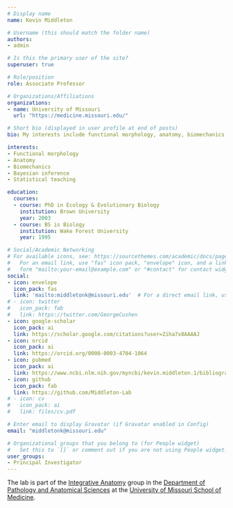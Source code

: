 ```yaml
---
# Display name
name: Kevin Middleton

# Username (this should match the folder name)
authors:
- admin

# Is this the primary user of the site?
superuser: true

# Role/position
role: Associate Professor

# Organizations/Affiliations
organizations:
- name: University of Missouri
  url: "https://medicine.missouri.edu/"

# Short bio (displayed in user profile at end of posts)
bio: My interests include functional morphology, anatomy, biomechanics, Bayesian inference, and statistical teaching.

interests:
- Functional morphology
- Anatomy
- Biomechanics
- Bayesian inference
- Statistical teaching

education:
  courses:
  - course: PhD in Ecology & Evolutionary Biology
    institution: Brown University
    year: 2003
  - course: BS is Biology
    institution: Wake Forest University
    year: 1995

# Social/Academic Networking
# For available icons, see: https://sourcethemes.com/academic/docs/page-builder/#icons
#   For an email link, use "fas" icon pack, "envelope" icon, and a link in the
#   form "mailto:your-email@example.com" or "#contact" for contact widget.
social:
- icon: envelope
  icon_pack: fas
  link: 'mailto:middletonk@missouri.edu'  # For a direct email link, use "mailto:test@example.org".
# - icon: twitter
#   icon_pack: fab
#   link: https://twitter.com/GeorgeCushen
- icon: google-scholar
  icon_pack: ai
  link: https://scholar.google.com/citations?user=Ziha7x8AAAAJ
- icon: orcid
  icon_pack: ai
  link: https://orcid.org/0000-0003-4704-1064
- icon: pubmed
  icon_pack: ai
  link: https://www.ncbi.nlm.nih.gov/myncbi/kevin.middleton.1/bibliography/public/
- icon: github
  icon_pack: fab
  link: https://github.com/Middleton-Lab
# - icon: cv
#   icon_pack: ai
#   link: files/cv.pdf

# Enter email to display Gravatar (if Gravatar enabled in Config)
email: "middletonk@missouri.edu"

# Organizational groups that you belong to (for People widget)
#   Set this to `[]` or comment out if you are not using People widget.
user_groups:
- Principal Investigator
---
```


The lab is part of the [Integrative Anatomy](http://anatomy.missouri.edu/) group in the [Department of Pathology and Anatomical Sciences](http://medicine2.missouri.edu/pathology/) at the [University of Missouri School of Medicine](https://medicine.missouri.edu/).
